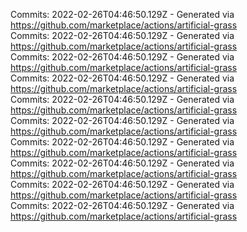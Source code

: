 Commits: 2022-02-26T04:46:50.129Z - Generated via https://github.com/marketplace/actions/artificial-grass
<br>
Commits: 2022-02-26T04:46:50.129Z - Generated via https://github.com/marketplace/actions/artificial-grass
<br>
Commits: 2022-02-26T04:46:50.129Z - Generated via https://github.com/marketplace/actions/artificial-grass
<br>
Commits: 2022-02-26T04:46:50.129Z - Generated via https://github.com/marketplace/actions/artificial-grass
<br>
Commits: 2022-02-26T04:46:50.129Z - Generated via https://github.com/marketplace/actions/artificial-grass
<br>
Commits: 2022-02-26T04:46:50.129Z - Generated via https://github.com/marketplace/actions/artificial-grass
<br>
Commits: 2022-02-26T04:46:50.129Z - Generated via https://github.com/marketplace/actions/artificial-grass
<br>
Commits: 2022-02-26T04:46:50.129Z - Generated via https://github.com/marketplace/actions/artificial-grass
<br>
Commits: 2022-02-26T04:46:50.129Z - Generated via https://github.com/marketplace/actions/artificial-grass
<br>
Commits: 2022-02-26T04:46:50.129Z - Generated via https://github.com/marketplace/actions/artificial-grass
<br>
